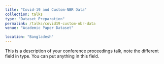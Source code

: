 ```yaml
---
title: "Covid-19 and Custom-NBR Data"
collection: talks
type: "Dataset Preparation"
permalink: /talks/covid19-custom-nbr-data
venue: "Academic Paper Dataset"

location: "Bangladesh"
---
```


This is a description of your conference proceedings talk, note the different field in type. You can put anything in this field.
